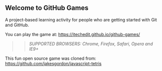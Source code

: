 ## Welcome to GitHub Games

A project-based learning activity for people who are getting started with Git and GitHub.

You can play the game at: https://itechedit.github.io/github-games/

>> _*SUPPORTED BROWSERS*: Chrome, Firefox, Safari, Opera and IE9+_

This fun open source game was cloned from: https://github.com/jakesgordon/javascript-tetris
